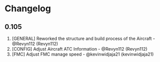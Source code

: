 # Changelog

<!-- ⚠⚠ Please follow the format provided ⚠⚠ -->
<!-- Always use "1." at the start instead of "2. " or "X. " as GitHub will auto renumber everything. -->
<!-- Use the following format below -->
<!--  1. [Changed Area] Title of changes - @github username (Name)  -->

## 0.105

1. [GENERAL] Reworked the structure and build process of the Aircraft - @Revyn112 (Revyn112)
1. [CONFIG] Adjust Aircraft ATC Information - @Revyn112 (Revyn112)
1. [FMC] Adjust FMC manage speed - @kevinwidjaja21 (kevinwidjaja21)
